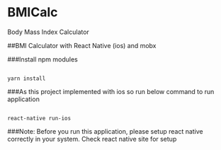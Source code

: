 # BMICalc
Body Mass Index Calculator

##BMI Calculator with React Native (ios) and mobx

###Install npm modules

```

yarn install 

```

###As this project implemented with ios so run below command to run application

```

react-native run-ios 

```

###Note: Before you run this application, please setup react native correctly in your system. Check react native site for setup
